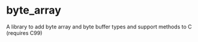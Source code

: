 byte_array
==========

A library to add byte array and byte buffer types and support methods to C (requires C99)
